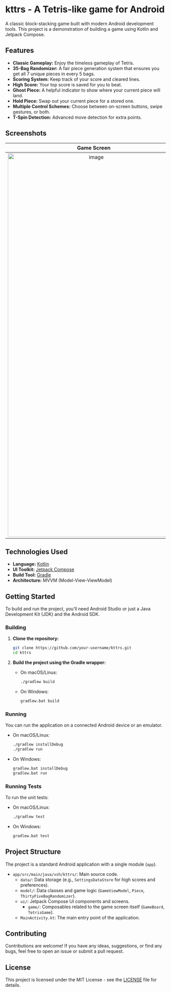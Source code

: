 # kttrs - A Tetris-like game for Android

A classic block-stacking game built with modern Android development tools. This project is a demonstration of building a game using Kotlin and Jetpack Compose.

## Features

*   **Classic Gameplay:** Enjoy the timeless gameplay of Tetris.
*   **35-Bag Randomizer:** A fair piece generation system that ensures you get all 7 unique pieces in every 5 bags.
*   **Scoring System:** Keep track of your score and cleared lines.
*   **High Score:** Your top score is saved for you to beat.
*   **Ghost Piece:** A helpful indicator to show where your current piece will land.
*   **Hold Piece:** Swap out your current piece for a stored one.
*   **Multiple Control Schemes:** Choose between on-screen buttons, swipe gestures, or both.
*   **T-Spin Detection:** Advanced move detection for extra points.

## Screenshots


| Game Screen |
| :---: |
| <img width="540" height="1200" alt="image" src="https://github.com/user-attachments/assets/ed261a0e-6c46-46f3-ba5d-d68f6f2551a7" /> |

## Technologies Used

*   **Language:** [Kotlin](https://kotlinlang.org/)
*   **UI Toolkit:** [Jetpack Compose](https://developer.android.com/jetpack/compose)
*   **Build Tool:** [Gradle](https://gradle.org/)
*   **Architecture:** MVVM (Model-View-ViewModel)

## Getting Started

To build and run the project, you'll need Android Studio or just a Java Development Kit (JDK) and the Android SDK.

### Building

1.  **Clone the repository:**
    ```bash
    git clone https://github.com/your-username/kttrs.git
    cd kttrs
    ```

2.  **Build the project using the Gradle wrapper:**
    *   On macOS/Linux:
        ```bash
        ./gradlew build
        ```
    *   On Windows:
        ```bash
        gradlew.bat build
        ```

### Running

You can run the application on a connected Android device or an emulator.

*   On macOS/Linux:
    ```bash
    ./gradlew installDebug
    ./gradlew run
    ```
*   On Windows:
    ```bash
    gradlew.bat installDebug
    gradlew.bat run
    ```

### Running Tests

To run the unit tests:

*   On macOS/Linux:
    ```bash
    ./gradlew test
    ```
*   On Windows:
    ```bash
    gradlew.bat test
    ```

## Project Structure

The project is a standard Android application with a single module (`app`).

*   `app/src/main/java/vsh/kttrs/`: Main source code.
    *   `data/`: Data storage (e.g., `SettingsDataStore` for high scores and preferences).
    *   `model/`: Data classes and game logic (`GameViewModel`, `Piece`, `ThirtyFiveBagRandomizer`).
    *   `ui/`: Jetpack Compose UI components and screens.
        *   `game/`: Composables related to the game screen itself (`GameBoard`, `TetrisGame`).
    *   `MainActivity.kt`: The main entry point of the application.

## Contributing

Contributions are welcome! If you have any ideas, suggestions, or find any bugs, feel free to open an issue or submit a pull request.

## License

This project is licensed under the MIT License - see the [LICENSE](LICENSE) file for details.
